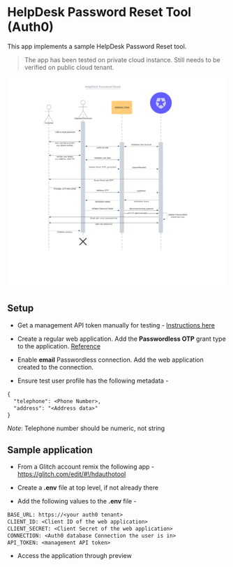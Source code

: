 # HelpDesk Password Reset Tool (Auth0)

This app implements a sample HelpDesk Password Reset tool. 

> The app has been tested on private cloud instance. Still needs to be verified on public cloud tenant.

![HelpDesk Password Reset](public/images/HelpDeskPasswordReset.png)

## Setup

* Get a management API token manually for testing - [Instructions here](https://auth0.com/docs/secure/tokens/access-tokens/management-api-access-tokens)

* Create a regular web application. Add the **Passwordless OTP** grant type to the application.  [Reference](https://auth0.com/docs/authenticate/passwordless/implement-login/embedded-login/native)

* Enable **email** Passwordless connection. Add the web application created to the connection.

* Ensure test user profile has the following metadata -

```
{
  "telephone": <Phone Number>,
  "address": "<Address data>"
}

```

*Note*: Telephone number should be numeric, not string

## Sample application

* From a Glitch account remix the following app - https://glitch.com/edit/#!/hdauthotool

* Create a **.env** file at top level, if not already there

* Add the following values to the **.env** file -

```
BASE_URL: https://<your auth0 tenant>
CLIENT_ID: <Client ID of the web application>
CLIENT_SECRET: <Client Secret of the web application>
CONNECTION: <Auth0 database Connection the user is in>
API_TOKEN: <management API token>

```

* Access the application through preview